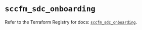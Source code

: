 # `sccfm_sdc_onboarding`

Refer to the Terraform Registry for docs: [`sccfm_sdc_onboarding`](https://registry.terraform.io/providers/ciscodevnet/sccfm/0.2.5/docs/resources/sdc_onboarding).
